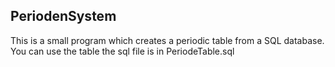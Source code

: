 ## PeriodenSystem
This is a small program which creates a periodic table from a SQL database. You can use the table the sql file is in PeriodeTable.sql